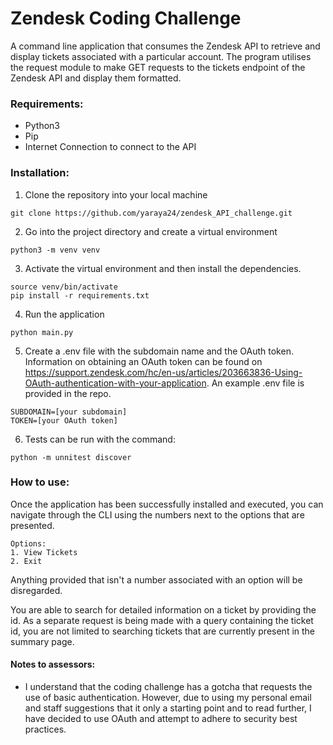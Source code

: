 # Zendesk Coding Challenge

A command line application that consumes the Zendesk API to retrieve and display tickets associated with a particular account. The program utilises the request module to make GET requests to the tickets endpoint of the Zendesk API and display them formatted. 



### Requirements:

* Python3
* Pip
* Internet Connection to connect to the API



### Installation:

1. Clone the repository into your local machine

```
git clone https://github.com/yaraya24/zendesk_API_challenge.git
```

2. Go into the project directory and create a virtual environment

```
python3 -m venv venv
```

3. Activate the virtual environment and then install the dependencies.

```
source venv/bin/activate
pip install -r requirements.txt
```

4. Run the application

```
python main.py
```

5. Create a .env file with the subdomain name and the OAuth token. Information on obtaining an OAuth token can be found on https://support.zendesk.com/hc/en-us/articles/203663836-Using-OAuth-authentication-with-your-application. An example .env file is provided in the repo. 

```
SUBDOMAIN=[your subdomain]
TOKEN=[your OAuth token] 
```



6. Tests can be run with the command:

```
python -m unnitest discover
```



### How to use:

Once the application has been successfully installed and executed, you can navigate through the CLI using the numbers next to the options that are presented.

```
Options:
1. View Tickets
2. Exit
```

Anything provided that isn't a number associated with an option will be disregarded.

You are able to search for detailed information on a ticket by providing the id. As a separate request is being made with a query containing the ticket id, you are not limited to searching tickets that are currently present in the summary page.



#### Notes to assessors:

* I understand that the coding challenge has a gotcha that requests the use of basic authentication. However, due to using my personal email and staff suggestions that it only a starting point and to read further, I have decided to use OAuth and attempt to adhere to security best practices. 